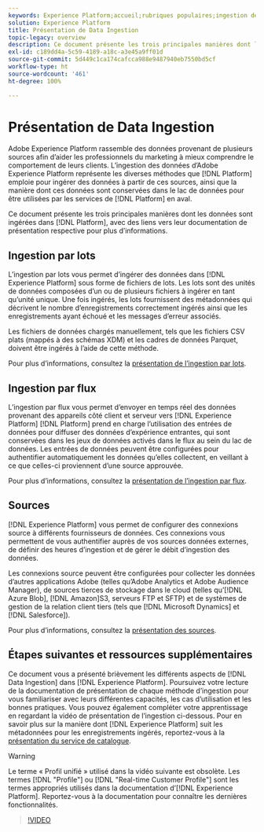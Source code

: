 ```yaml
---
keywords: Experience Platform;accueil;rubriques populaires;ingestion des données;emplacement des données;Emplacement Des Données;Gestion des données;gestion des données;Traçabilité;traçabilité;lot;Lot;données ingérées
solution: Experience Platform
title: Présentation de Data Ingestion
topic-legacy: overview
description: Ce document présente les trois principales manières dont les données sont ingérées dans Platform, avec des liens vers leur documentation de présentation respectives pour plus d’informations.
exl-id: c189dd4a-5c59-4189-a18c-a3e45a9ff01d
source-git-commit: 5d449c1ca174cafcca988e9487940eb7550bd5cf
workflow-type: ht
source-wordcount: '461'
ht-degree: 100%

---
```


# Présentation de Data Ingestion

Adobe Experience Platform rassemble des données provenant de plusieurs sources afin d’aider les professionnels du marketing à mieux comprendre le comportement de leurs clients. L’ingestion des données d’Adobe Experience Platform représente les diverses méthodes que [!DNL Platform] emploie pour ingérer des données à partir de ces sources, ainsi que la manière dont ces données sont conservées dans le lac de données pour être utilisées par les services de [!DNL Platform] en aval.

Ce document présente les trois principales manières dont les données sont ingérées dans [!DNL Platform], avec des liens vers leur documentation de présentation respective pour plus dʼinformations.

## Ingestion par lots

Lʼingestion par lots vous permet dʼingérer des données dans [!DNL Experience Platform] sous forme de fichiers de lots. Les lots sont des unités de données composées d’un ou de plusieurs fichiers à ingérer en tant qu’unité unique. Une fois ingérés, les lots fournissent des métadonnées qui décrivent le nombre d’enregistrements correctement ingérés ainsi que les enregistrements ayant échoué et les messages d’erreur associés.

Les fichiers de données chargés manuellement, tels que les fichiers CSV plats (mappés à des schémas XDM) et les cadres de données Parquet, doivent être ingérés à l’aide de cette méthode.

Pour plus d’informations, consultez la [présentation de l’ingestion par lots](./batch-ingestion/overview.md).

## Ingestion par flux

Lʼingestion par flux vous permet dʼenvoyer en temps réel des données provenant des appareils côté client et serveur vers [!DNL Experience Platform] [!DNL Platform] prend en charge l’utilisation des entrées de données pour diffuser des données d’expérience entrantes, qui sont conservées dans les jeux de données activés dans le flux au sein du lac de données. Les entrées de données peuvent être configurées pour authentifier automatiquement les données qu’elles collectent, en veillant à ce que celles-ci proviennent d’une source approuvée.

Pour plus d’informations, consultez la [présentation de l’ingestion par flux](./streaming-ingestion/overview.md).

## Sources

[!DNL Experience Platform] vous permet de configurer des connexions source à différents fournisseurs de données. Ces connexions vous permettent de vous authentifier auprès de vos sources données externes, de définir des heures d’ingestion et de gérer le débit d’ingestion des données.

Les connexions source peuvent être configurées pour collecter les données dʼautres applications Adobe (telles quʼAdobe Analytics et Adobe Audience Manager), de sources tierces de stockage dans le cloud (telles quʼ[!DNL Azure Blob], [!DNL Amazon]S3, serveurs FTP et SFTP) et de systèmes de gestion de la relation client tiers (tels que [!DNL Microsoft Dynamics] et [!DNL Salesforce]).

Pour plus d’informations, consultez la [présentation des sources](../sources/home.md).

## Étapes suivantes et ressources supplémentaires

Ce document vous a présenté brièvement les différents aspects de [!DNL Data Ingestion] dans [!DNL Experience Platform]. Poursuivez votre lecture de la documentation de présentation de chaque méthode d’ingestion pour vous familiariser avec leurs différentes capacités, les cas d’utilisation et les bonnes pratiques. Vous pouvez également compléter votre apprentissage en regardant la vidéo de présentation de lʼingestion ci-dessous. Pour en savoir plus sur la manière dont [!DNL Experience Platform] suit les métadonnées pour les enregistrements ingérés, reportez-vous à la [présentation du service de catalogue](../catalog/home.md).

>[!WARNING]
>
>Le terme « Profil unifié » utilisé dans la vidéo suivante est obsolète. Les termes [!DNL "Profile"] ou [!DNL "Real-time Customer Profile"] sont les termes appropriés utilisés dans la documentation dʼ[!DNL Experience Platform]. Reportez-vous à la documentation pour connaître les dernières fonctionnalités.

>[!VIDEO](https://video.tv.adobe.com/v/27106?quality=12&learn=on)
